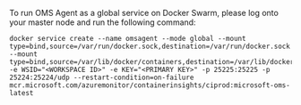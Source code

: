 To run OMS Agent as a global service on Docker Swarm, please log onto your master node and run the following command: 

```
docker service create --name omsagent --mode global --mount type=bind,source=/var/run/docker.sock,destination=/var/run/docker.sock  --mount type=bind,source=/var/lib/docker/containers,destination=/var/lib/docker/containers -e WSID="<WORKSPACE ID>" -e KEY="<PRIMARY KEY>" -p 25225:25225 -p 25224:25224/udp --restart-condition=on-failure mcr.microsoft.com/azuremonitor/containerinsights/ciprod:microsoft-oms-latest
```
